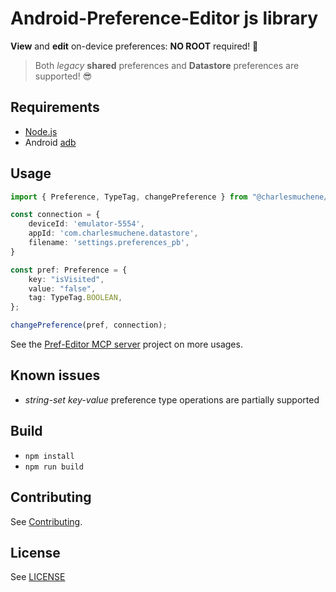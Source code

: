 # Android-Preference-Editor js library

**View** and **edit** on-device preferences: **NO ROOT** required! 🥳

> Both _legacy_ **shared** preferences and **Datastore** preferences are supported! 😎

## Requirements

- [Node.js](https://nodejs.org)
- Android [adb](https://developer.android.com/tools/adb)

## Usage

```ts
import { Preference, TypeTag, changePreference } from "@charlesmuchene/pref-editor";

const connection = {
    deviceId: 'emulator-5554',
    appId: 'com.charlesmuchene.datastore',
    filename: 'settings.preferences_pb',
}

const pref: Preference = {
    key: "isVisited",
    value: "false",
    tag: TypeTag.BOOLEAN,
};

changePreference(pref, connection);
```

See the [Pref-Editor MCP server](https://github.com/charlesmuchene/pref-editor-mcp-server) project on more usages.

## Known issues

- _string-set key-value_ preference type operations are partially supported

## Build

- `npm install`
- `npm run build`

## Contributing

See [Contributing](./CONTRIBUTING.md).

## License

See [LICENSE](./LICENSE)
